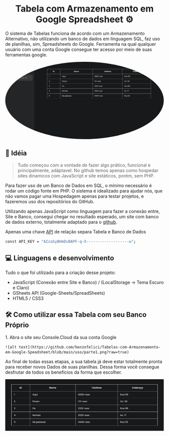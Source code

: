 <h1 align="center" id="title">Tabela com Armazenamento em Google Spreadsheet ⚙</h1>
<p id="description">O sistema de Tabelas funciona de acordo com um Armazenamento Alternativo, não utilizando um banco de dados em linguagem SQL, faz uso de planilhas, sim, Spreadsheets do Google. Ferramenta na qual qualquer usuário com uma conta Google consegue ter acesso por meio de suas ferramentas google.</p>

 <a url="#"><img src="https://github.com/henzofelici/Tabelas-com-Armazenamento-em-Google-Speadsheet/blob/main/tabela.png?raw=true" height="auto" width="auto" style="border-radius:50%"></a>

<h2>📀 Idéia</h2>

> Tudo começou com a vontade de fazer algo prático,
> funcional e principalmente, adáptavel. No github temos apenas como
> hospedar sites dinamicos com JavaScript e site estáticos, porém, sem PHP.

Para fazer uso de um Banco de Dados em SQL, o mínimo necessário é rodar um código fonte em PHP. O sistema é idealizado
para ajudar nós, que não vamos pagar uma Hospedagem apenas para testar projetos, e fazeremos uso dos repositórios do GitHub.

Utilizando apenas JavaScript como linguagem para fazer a conexão entre, Site e Banco, consegui chegar no resultado esperado, um site com banco de dados externo, totalmente adaptado para o [github](https://github.com/henzofelici/Tabelas-com-Armazenamento-em-Google-Speadsheet).

Apenas uma chave [API](https://console.cloud.google.com/) de relação separa Tabela e Banco de Dados
```bash
const API_KEY = "AIzaSyBHmDvBAPF-q-X-------------------w";
```

<h2>💻 Linguagens e desenvolvimento</h2>
Tudo o que foi utilizado para a criação desse projeto:

*   JavaScript (Conexão entre Site e Banco) / (LocalStorage -> Tema Escuro e Claro)
*   GSheets API (Google-Sheets/SpreadSheets)
*   HTML5 / CSS3

<h2>🛠️ Como utilizar essa Tabela com seu Banco Próprio</h2>

<p>1. Abra o site seu Console.Cloud da sua conta Google</p>

```
![alt text](https://github.com/henzofelici/Tabelas-com-Armazenamento-em-Google-Speadsheet/blob/main/uso/parte1.png?raw=true)
```


Ao final de todas essas etapas, a sua tabela já deve estar totalmente pronta para receber novos Dados
de suas planilhas. Dessa forma você consegue desfrutar de todos os benefícios da forma que escolher.

![alt text](https://github.com/henzofelici/Tabelas-com-Armazenamento-em-Google-Speadsheet/blob/main/tabeladados.png?raw=true)
